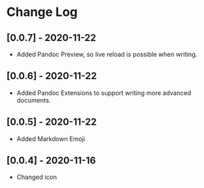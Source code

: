 # Change Log

## [0.0.7] - 2020-11-22

- Added Pandoc Preview, so live reload is possible when writing.

## [0.0.6] - 2020-11-22

- Added Pandoc Extensions to support writing more advanced documents.

## [0.0.5] - 2020-11-22

- Added Markdown Emoji

## [0.0.4] - 2020-11-16

- Changed icon
